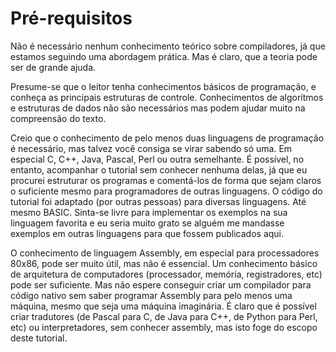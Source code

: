 # Pré-requisitos

Não é necessário nenhum conhecimento teórico sobre compiladores, já que estamos seguindo uma abordagem prática. Mas é claro, que a teoria pode ser de grande ajuda.

Presume-se que o leitor tenha conhecimentos básicos de programação, e conheça as principais estruturas de controle. Conhecimentos de algorítmos e estruturas de dados não são necessários mas podem ajudar muito na compreensão do texto.

Creio que o conhecimento de pelo menos duas linguagens de programação é necessário, mas talvez você consiga se virar sabendo só uma. Em especial C, C++, Java, Pascal, Perl ou outra semelhante. É possível, no entanto, acompanhar o tutorial sem conhecer nenhuma delas, já que eu procurei estruturar os programas e comentá-los de forma que sejam claros o suficiente mesmo para programadores de outras linguagens. O código do tutorial foi adaptado (por outras pessoas) para diversas linguagens. Até mesmo BASIC. Sinta-se livre para implementar os exemplos na sua linguagem favorita e eu seria muito grato se alguém me mandasse exemplos em outras linguagens para que fossem publicados aqui.

O conhecimento de linguagem Assembly, em especial para processadores 80x86, pode ser muito útil, mas não é essencial. Um conhecimento básico de arquitetura de computadores (processador, memória, registradores, etc) pode ser suficiente. Mas não espere conseguir criar um compilador para código nativo sem saber programar Assembly para pelo menos uma máquina, mesmo que seja uma máquina imaginária. É claro que é possível criar tradutores (de Pascal para C, de Java para C++, de Python para Perl, etc) ou interpretadores, sem conhecer assembly, mas isto foge do escopo deste tutorial.